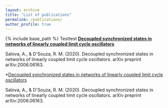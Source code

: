 ```yaml
---
layout: archive
title: "List of publications"
permalink: /publications/
author_profile: true
---
```



{% include base_path %}
Testtest
[**Decoupled synchronized states in networks of linearly coupled limit cycle oscillators**](https://arxiv.org/abs/2006.06163)

Salova, A., & D'Souza, R. M. (2020). Decoupled synchronized states in networks of linearly coupled limit cycle oscillators. arXiv preprint arXiv:2006.06163.

*[Decoupled synchronized states in networks of linearly coupled limit cycle oscillators](https://arxiv.org/abs/2006.06163)

Salova, A., & D'Souza, R. M. (2020). Decoupled synchronized states in networks of linearly coupled limit cycle oscillators. arXiv preprint arXiv:2006.06163.